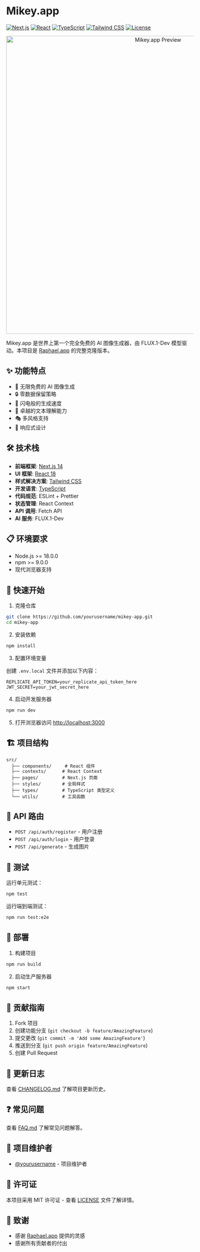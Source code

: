 # Mikey.app

[![Next.js](https://img.shields.io/badge/Next.js-14-black?style=for-the-badge&logo=next.js)](https://nextjs.org/)
[![React](https://img.shields.io/badge/React-18-blue?style=for-the-badge&logo=react)](https://reactjs.org/)
[![TypeScript](https://img.shields.io/badge/TypeScript-5-blue?style=for-the-badge&logo=typescript)](https://www.typescriptlang.org/)
[![Tailwind CSS](https://img.shields.io/badge/Tailwind_CSS-3.0-blue?style=for-the-badge&logo=tailwind-css)](https://tailwindcss.com/)
[![License](https://img.shields.io/badge/License-MIT-green?style=for-the-badge)](LICENSE)

<div align="center">
  <img src="public/preview.png" alt="Mikey.app Preview" width="800"/>
</div>

Mikey.app 是世界上第一个完全免费的 AI 图像生成器，由 FLUX.1-Dev 模型驱动。本项目是 [Raphael.app](https://raphael.app/) 的完整克隆版本。

## ✨ 功能特点

- 🎨 无限免费的 AI 图像生成
- 🔒 零数据保留策略
- 🚀 闪电般的生成速度
- 🎯 卓越的文本理解能力
- 🎭 多风格支持
- 📱 响应式设计

## 🛠️ 技术栈

- **前端框架**: [Next.js 14](https://nextjs.org/)
- **UI 框架**: [React 18](https://reactjs.org/)
- **样式解决方案**: [Tailwind CSS](https://tailwindcss.com/)
- **开发语言**: [TypeScript](https://www.typescriptlang.org/)
- **代码规范**: ESLint + Prettier
- **状态管理**: React Context
- **API 调用**: Fetch API
- **AI 服务**: FLUX.1-Dev

## 📋 环境要求

- Node.js >= 18.0.0
- npm >= 9.0.0
- 现代浏览器支持

## 🚀 快速开始

1. 克隆仓库

```bash
git clone https://github.com/yourusername/mikey-app.git
cd mikey-app
```

2. 安装依赖

```bash
npm install
```

3. 配置环境变量

创建 `.env.local` 文件并添加以下内容：

```env
REPLICATE_API_TOKEN=your_replicate_api_token_here
JWT_SECRET=your_jwt_secret_here
```

4. 启动开发服务器

```bash
npm run dev
```

5. 打开浏览器访问 [http://localhost:3000](http://localhost:3000)

## 🏗️ 项目结构

```
src/
  ├── components/     # React 组件
  ├── contexts/      # React Context
  ├── pages/         # Next.js 页面
  ├── styles/        # 全局样式
  ├── types/         # TypeScript 类型定义
  └── utils/         # 工具函数
```

## 🔌 API 路由

- `POST /api/auth/register` - 用户注册
- `POST /api/auth/login` - 用户登录
- `POST /api/generate` - 生成图片

## 🧪 测试

运行单元测试：

```bash
npm test
```

运行端到端测试：

```bash
npm run test:e2e
```

## 🚢 部署

1. 构建项目

```bash
npm run build
```

2. 启动生产服务器

```bash
npm start
```

## 🤝 贡献指南

1. Fork 项目
2. 创建功能分支 (`git checkout -b feature/AmazingFeature`)
3. 提交更改 (`git commit -m 'Add some AmazingFeature'`)
4. 推送到分支 (`git push origin feature/AmazingFeature`)
5. 创建 Pull Request

## 📝 更新日志

查看 [CHANGELOG.md](CHANGELOG.md) 了解项目更新历史。

## ❓ 常见问题

查看 [FAQ.md](docs/FAQ.md) 了解常见问题解答。

## 👥 项目维护者

- [@yourusername](https://github.com/yourusername) - 项目维护者

## 📄 许可证

本项目采用 MIT 许可证 - 查看 [LICENSE](LICENSE) 文件了解详情。

## 🙏 致谢

- 感谢 [Raphael.app](https://raphael.app/) 提供的灵感
- 感谢所有贡献者的付出
